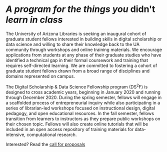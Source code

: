---
---

# _A program for the things you_ didn't _learn in class_

The University of Arizona Libraries is seeking an inaugural cohort of graduate student fellows interested in building skills in digital scholarship or data science and willing to share their knowledge back to the UA community through workshops and online training materials. We encourage applications from students at any phase of their graduate studies who have identified a technical gap in their formal coursework and training that requires self-directed learning. We are committed to fostering a cohort of graduate student fellows drawn from a broad range of disciplines and domains represented on campus.

The Digital Scholarship & Data Science Fellowship program (DS<sup>2</sup>F) is designed to cross academic years, beginning in January 2020 and running through December 2020. During the spring semester, fellows will engage in a scaffolded process of entrepreneurial inquiry while also participating in a series of librarian-led workshops focused on instructional design, digital pedagogy, and open educational resources. In the fall semester, fellows transition from learners to instructors as they prepare public workshops on their chosen topic. Fellows will also create online tutorials that will be included in an open access repository of training materials for data-intensive, computational research.

Interested? Read the [call for proposals](https://ds2f.github.io/arizona/cfp)